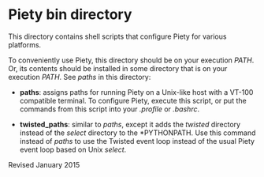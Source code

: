 
Piety bin directory
=====================

This directory contains shell scripts that configure Piety for
various platforms.

To conveniently use Piety, this directory should be on your execution
*PATH*.  Or, its contents should be installed in some directory that
is on your execution *PATH*.  See *paths* in this directory:

- **paths**: assigns paths for running Piety on a Unix-like host with 
  a VT-100 compatible terminal.  To configure
 Piety, execute this script, or put the commands from this script into
 your *.profile* or *.bashrc*. 

- **twisted_paths**: similar to *paths*, except it adds the *twisted* 
  directory instead of the *select* directory to the *PYTHONPATH.  Use
  this command instead of *paths* to use the Twisted event loop instead
  of the usual Piety event loop based on Unix *select*.

Revised January 2015
